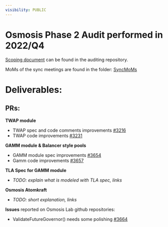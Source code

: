 ```yaml
---
visibility: PUBLIC
---
```



#  Osmosis Phase 2 Audit performed in 2022/Q4

[Scoping document](https://github.com/informalsystems/partnership-osmosis/blob/trunk/2022/Q4/Osmosis%20Phase2%20Project%20Plan.docx) can be found in the auditing repository.

MoMs of the sync meetings are found in the folder: [SyncMoMs](https://github.com/informalsystems/partnership-osmosis/tree/trunk/2022/Q4/SyncMoMs)

#  Deliverables:

 ## PRs: ##
 
**TWAP module**
 - TWAP spec and code comments improvements [#3216](https://github.com/osmosis-labs/osmosis/pull/3216)
 - TWAP code improvements [#3231](https://github.com/osmosis-labs/osmosis/pull/3231)
 
**GAMM module & Balancer style pools**
 - GAMM module spec improvements [#3654 ](https://github.com/osmosis-labs/osmosis/pull/3654)
 - Gamm code improvements [#3657](https://github.com/osmosis-labs/osmosis/pull/3657)
 
**TLA Spec for GAMM module**
- *TODO: explain what is modeled with TLA spec, links*
 
**Osmosis Atomkraft**
- *TODO: short explanation, links*

**Issues** reported on Osmosis Lab github repositories:
- ValidateFutureGovernor() needs some polishing [#3664](https://github.com/osmosis-labs/osmosis/issues/3664)
 
 

 



